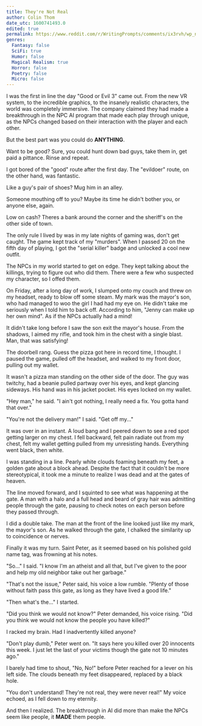 ```yaml
---
title: They're Not Real
author: Colin Thom
date_utc: 1600741493.0
edited: true
permalink: https://www.reddit.com/r/WritingPrompts/comments/ix3rvh/wp_no_no_you_dont_understand_theyre_not_real_they/
genres:
  Fantasy: false
  SciFi: true
  Humor: false
  Magical Realism: true
  Horror: false
  Poetry: false
  Micro: false
---
```

I was the first in line the day "Good or Evil 3" came out. From the new VR system, to the incredible graphics, to the insanely realistic characters, the world was completely immersive. The company claimed they had made a breakthrough in the NPC AI program that made each play through unique, as the NPCs changed based on their interaction with the player and each other.

But the best part was you could do **ANYTHING**.

Want to be good? Sure, you could hunt down bad guys, take them in, get paid a pittance. Rinse and repeat.

I got bored of the "good" route after the first day. The "evildoer" route, on the other hand, was fantastic.

Like a guy's pair of shoes? Mug him in an alley.

Someone mouthing off to you? Maybe its time he didn't bother you, or anyone else, again.

Low on cash? Theres a bank around the corner and the sheriff's on the other side of town.

The only rule I lived by was in my late nights of gaming was, don't get caught. The game kept track of my "murders". When I passed 20 on the fifth day of playing, I got the "serial killer" badge and unlocked a cool new outfit.

The NPCs in my world started to get on edge. They kept talking about the killings, trying to figure out who did them. There were a few who suspected my character, so I offed them.

On Friday, after a long day of work, I slumped onto my couch and threw on my headset, ready to blow off some steam. My mark was the mayor's son, who had managed to woo the girl I had had my eye on. He didn't take me seriously when I told him to back off. According to him, "Jenny can make up her own mind". As if the NPCs actually had a mind!

It didn't take long before I saw the son exit the mayor's house. From the shadows, I aimed my rifle, and took him in the chest with a single blast. Man, that was satisfying!

The doorbell rang. Guess the pizza got here in record time, I thought. I paused the game, pulled off the headset, and walked to my front door, pulling out my wallet.

It wasn't a pizza man standing on the other side of the door. The guy was twitchy, had a beanie pulled partway over his eyes, and kept glancing sideways. His hand was in his jacket pocket. His eyes locked on my wallet.

"Hey man," he said. "I ain't got nothing, I really need a fix. You gotta hand that over."

"You're not the delivery man!" I said. "Get off my..."

It was over in an instant. A loud bang and I peered down to see a red spot getting larger on my chest. I fell backward, felt pain radiate out from my chest, felt my wallet getting pulled from my unresisting hands. Everything went black, then white.

I was standing in a line. Pearly white clouds foaming beneath my feet, a golden gate about a block ahead. Despite the fact that it couldn't be more stereotypical, it took me a minute to realize I was dead and at the gates of heaven.

The line moved forward, and I squinted to see what was happening at the gate. A man with a halo and a full head and beard of gray hair was admitting people through the gate, pausing to check notes on each person before they passed through.

I did a double take. The man at the front of the line looked just like my mark, the mayor's son. As he walked through the gate,  I chalked the similarity up to coincidence or nerves.

Finally it was my turn. Saint Peter, as it seemed based on his polished gold name tag, was frowning at his notes.

"So..." I said. "I know I'm an atheist and all that, but I've given to the poor and help my old neighbor take out her garbage."

"That's not the issue," Peter said, his voice a low rumble. "Plenty of those without faith pass this gate, as long as they have lived a good life."

"Then what's the..." I started.

"Did you think we would not know?" Peter demanded, his voice rising. "Did you think we would not know the people you have killed?"

I racked my brain. Had I inadvertently killed anyone?

"Don't play dumb," Peter went on. "It says here you killed over 20 innocents this week. I just let the last of your victims though the gate not 10 minutes ago."

I barely had time to shout, "No, No!" before Peter reached for a lever on his left side. The clouds beneath my feet disappeared, replaced by a  black hole.

"You don't understand! They're not real, they were never real!" My voice echoed, as I fell down to my eternity.

And then I realized. The breakthrough in AI did more than make the NPCs seem like people, it **MADE** them people.
